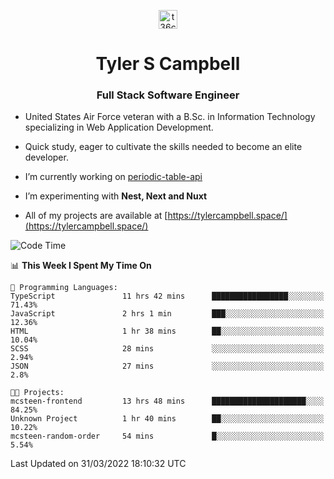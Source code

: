 <p align="center">
<a href="https://www.linkedin.com/in/t36campbell" target="blank"><img align="center" src="https://ik.imagekit.io/t36campbell/Portfolio/linkedin.png.original_m8bbGgPh6.png" alt="t36campbell" height="30" width="30" /></a>
</p>
<h1 align="center">Tyler S Campbell</h1>
<h3 align="center">Full Stack Software Engineer</h3>

* United States Air Force veteran with a B.Sc. in Information Technology specializing in Web Application Development. 

* Quick study, eager to cultivate the skills needed to become an elite developer.

* I’m currently working on [periodic-table-api](https://github.com/t36campbell/periodic-table-api)

* I’m experimenting with **Nest, Next and Nuxt**

* All of my projects are available at [https://tylercampbell.space/](https://tylercampbell.space/)

<!--START_SECTION:waka-->
![Code Time](http://img.shields.io/badge/Code%20Time-1%2C536%20hrs%2040%20mins-blue)

📊 **This Week I Spent My Time On** 

```text
💬 Programming Languages: 
TypeScript               11 hrs 42 mins      █████████████████░░░░░░░░   71.43% 
JavaScript               2 hrs 1 min         ███░░░░░░░░░░░░░░░░░░░░░░   12.36% 
HTML                     1 hr 38 mins        ██░░░░░░░░░░░░░░░░░░░░░░░   10.04% 
SCSS                     28 mins             ░░░░░░░░░░░░░░░░░░░░░░░░░   2.94% 
JSON                     27 mins             ░░░░░░░░░░░░░░░░░░░░░░░░░   2.8%

🐱‍💻 Projects: 
mcsteen-frontend         13 hrs 48 mins      █████████████████████░░░░   84.25% 
Unknown Project          1 hr 40 mins        ██░░░░░░░░░░░░░░░░░░░░░░░   10.22% 
mcsteen-random-order     54 mins             █░░░░░░░░░░░░░░░░░░░░░░░░   5.54%

```


 Last Updated on 31/03/2022 18:10:32 UTC
<!--END_SECTION:waka-->
